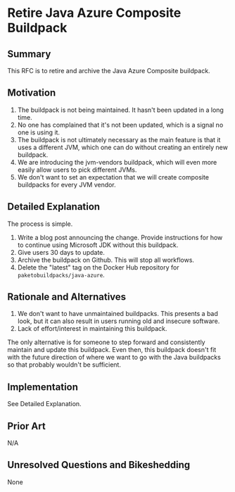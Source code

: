 # Retire Java Azure Composite Buildpack

## Summary

This RFC is to retire and archive the Java Azure Composite buildpack.

## Motivation

1. The buildpack is not being maintained. It hasn't been updated in a long time.
2. No one has complained that it's not been updated, which is a signal no one is using it.
3. The buildpack is not ultimately necessary as the main feature is that it uses a different JVM, which one can do without creating an entirely new buildpack.
4. We are introducing the jvm-vendors buildpack, which will even more easily allow users to pick different JVMs.
5. We don't want to set an expectation that we will create composite buildpacks for every JVM vendor.

## Detailed Explanation

The process is simple.

1. Write a blog post announcing the change. Provide instructions for how to continue using Microsoft JDK without this buildpack.
2. Give users 30 days to update.
3. Archive the buildpack on Github. This will stop all workflows.
4. Delete the "latest" tag on the Docker Hub repository for `paketobuildpacks/java-azure`.

## Rationale and Alternatives

1. We don't want to have unmaintained buildpacks. This presents a bad look, but it can also result in users running old and insecure software.
2. Lack of effort/interest in maintaining this buildpack.

The only alternative is for someone to step forward and consistently maintain and update this buildpack. Even then, this buildpack doesn't fit with the future direction of where we want to go with the Java buildpacks so that probably wouldn't be sufficient.

## Implementation

See Detailed Explanation.

## Prior Art

N/A

## Unresolved Questions and Bikeshedding

None